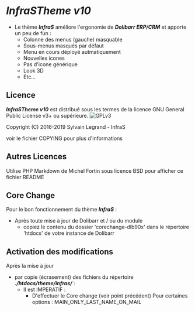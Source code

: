 # ***InfraSTheme v10***

* Le thème ***InfraS*** améliore l'ergonomie de ***Dolibarr ERP/CRM*** et apporte un peu de fun :
	 * Colonne des menus (gauche) masquable
	 * Sous-menus masqués par défaut
	 * Menu en cours déployé autmatiquement
	 * Nouvelles icones
	 * Pas d'icone générique
	 * Look 3D
	 * Etc...



## Licence

***InfraSTheme v10*** est distribué sous les termes de la licence GNU General Public License v3+ ou supérieure. ![GPLv3](/custom/infraspackplus/img/gplv3.png)

Copyright (C) 2016-2019 Sylvain Legrand - InfraS

voir le fichier COPYING pour plus d'informations

## Autres Licences

Utilise PHP Markdown de Michel Fortin sous licence BSD pour afficher ce fichier README



## Core Change
Pour le bon fonctionnement du thème ***InfraS*** :
* Après toute mise à jour de Dolibarr et / ou du module
	 * copiez le contenu du dossier 'corechange-dlb90x' dans le répertoire 'htdocs' de votre instance de Dolibarr



## Activation des modifications
Après la mise à jour
* par copie (écrasement) des fichiers du répertoire ***./htdocs/theme/infras/*** :
	* Il est IMPERATIF :
		 * D'effectuer le Core change (voir point précédent)
Pour certaines options : MAIN_ONLY_LAST_NAME_ON_MAIL


